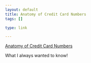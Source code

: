 ```yaml
--- 
layout: default
title: Anatomy of Credit Card Numbers
tags: []

type: link

---
```

<a href="http://www.merriampark.com/anatomycc.htm">Anatomy of Credit Card Numbers</a>

What I always wanted to know!
